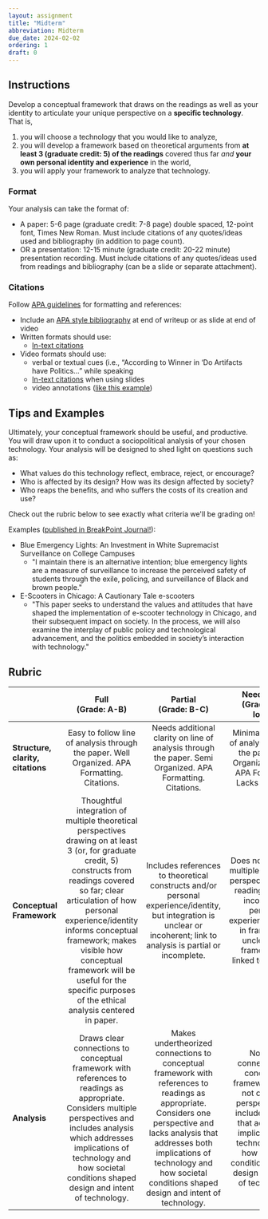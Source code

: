 ```yaml
---
layout: assignment
title: "Midterm"
abbreviation: Midterm
due_date: 2024-02-02
ordering: 1
draft: 0
---
```

## Instructions
Develop a conceptual framework that draws on the readings as well as your identity to articulate your unique perspective on a **specific technology**. That is, 
1. you will choose a technology that you would like to analyze, 
2. you will develop a framework based on theoretical arguments from **at least 3 (graduate credit: 5) of the readings** covered thus far _and_ **your own personal identity and experience** in the world, 
3. you will apply your framework to analyze that technology. 

### Format
Your analysis can take the format of:
- A paper: 5-6 page (graduate credit: 7-8 page) double spaced, 12-point font, Times New Roman. Must include citations of any quotes/ideas used and bibliography (in addition to page count).
- OR a presentation: 12-15 minute (graduate credit: 20-22 minute) presentation recording. Must include citations of any quotes/ideas used from readings and bibliography (can be a slide or separate attachment).

### Citations
Follow [APA guidelines](https://owl.purdue.edu/owl/research_and_citation/apa6_style/index.html) for formatting and references:
- Include an [APA style bibliography](https://owl.purdue.edu/owl/research_and_citation/apa_style/apa_formatting_and_style_guide/reference_list_basic_rules.html) at end of writeup or as slide at end of video
- Written formats should use:
  - [In-text citations](https://owl.purdue.edu/owl/research_and_citation/apa_style/apa_formatting_and_style_guide/in_text_citations_the_basics.html) 
- Video formats should use:
  - verbal or textual cues (i.e., “According to Winner in ‘Do Artifacts have Politics…” while speaking
  - [In-text citations](https://owl.purdue.edu/owl/research_and_citation/apa_style/apa_formatting_and_style_guide/in_text_citations_the_basics.html) when using slides
  - video annotations ([like this example](https://www.youtube.com/watch?v=d3rS7I6Xyz8))

## Tips and Examples

Ultimately, your conceptual framework should be useful, and productive. You will draw upon it to conduct a sociopolitical analysis of your chosen technology. Your analysis will be designed to shed light on questions such as: 
- What values do this technology reflect, embrace, reject, or encourage? 
- Who is affected by its design? How was its design affected by society? 
- Who reaps the benefits, and who suffers the costs of its creation and use? 

Check out the rubric below to see exactly what criteria we'll be grading on!

Examples ([published in BreakPoint Journal!](https://tree-in-education.github.io/BreakPointNU/index.html)):
- Blue Emergency Lights: An Investment in White Supremacist Surveillance on College Campuses
  - "I maintain there is an alternative intention; blue emergency lights are a measure of surveillance to increase the perceived safety of students through the exile, policing, and surveillance of Black and brown people."
- E-Scooters in Chicago: A Cautionary Tale e-scooters
  - "This paper seeks to understand the values and attitudes that have shaped the implementation of e-scooter technology in Chicago, and their subsequent impact on society. In the process, we will also examine the interplay of public policy and technological advancement, and the politics embedded in society’s interaction with technology."

## Rubric

|  | Full <br> (Grade: A-B) | Partial <br>  (Grade: B-C) | Needs work <br> (Grade: C or lower) |  |
|---|:---:|:---:|:---:|---|
| **Structure, clarity, citations** | Easy to follow line of analysis through the paper. Well Organized. APA Formatting. Citations. | Needs additional clarity on line of analysis through the paper. Semi Organized. APA Formatting. Citations. | Minimal to no line of analysis through the paper. Not Organized. Lacks APA Formatting. Lacks citations. |  |
| **Conceptual Framework** | Thoughtful integration of multiple theoretical perspectives drawing on at least 3 (or, for graduate credit, 5) constructs from readings covered so far; clear articulation of how personal experience/identity informs conceptual framework; makes visible how conceptual framework will be useful for the specific purposes of the ethical analysis centered in paper. | Includes references to theoretical constructs and/or personal experience/identity, but integration is unclear or incoherent; link to analysis is partial or incomplete. | Does not integrate multiple theoretical perspectives using readings; fails to incorporate personal experience/identity in framework; unclear how framework is linked to analysis. |  |
| **Analysis** | Draws clear connections to conceptual framework with references to readings as appropriate. Considers multiple perspectives and includes analysis which addresses implications of technology and how societal conditions shaped design and intent of technology. | Makes undertheorized connections to conceptual framework with references to readings as appropriate. Considers one perspective and lacks analysis that addresses both implications of technology and how societal conditions shaped design and intent of technology. | No clear connections to conceptual framework. Does not consider perspectives or include analysis that addresses implications of technology and how societal conditions shaped design and intent of technology. |  |
